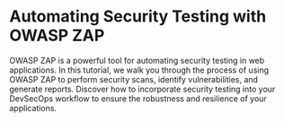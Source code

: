 # Automating Security Testing with OWASP ZAP

OWASP ZAP is a powerful tool for automating security testing in web applications. In this tutorial, we walk you through the process of using OWASP ZAP to perform security scans, identify vulnerabilities, and generate reports. Discover how to incorporate security testing into your DevSecOps workflow to ensure the robustness and resilience of your applications.
